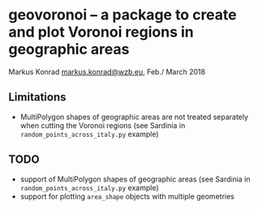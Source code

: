 # geovoronoi – a package to create and plot Voronoi regions in geographic areas

Markus Konrad <markus.konrad@wzb.eu>, Feb./ March 2018


## Limitations

* MultiPolygon shapes of geographic areas are not treated separately when cutting the Voronoi regions (see Sardinia in `random_points_across_italy.py` example)

## TODO

* support of MultiPolygon shapes of geographic areas (see Sardinia in `random_points_across_italy.py` example)
* support for plotting `area_shape` objects with multiple geometries
